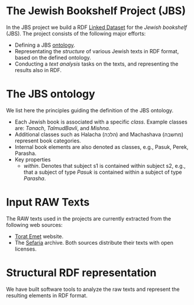 # The Jewish Bookshelf Project (JBS)
In the JBS project we build a RDF [Linked Dataset](https://en.wikipedia.org/wiki/Linked_data) for the *Jewish bookshelf* (JBS). The project consists of the following major efforts:
- Defining a JBS [ontology](https://en.wikipedia.org/wiki/Web_Ontology_Language).
- Representating the *structure* of various Jewish texts in RDF format, based on the defined ontology.
- Conducting a *text analysis* tasks on the texts, and representing the results also in RDF.

# The JBS ontology
We list here the principles guiding the definition of the JBS ontology.
- Each Jewish book is associated with a specific *class*. Example classes are: *Tanach*, *TalmudBavli*, and *Mishna*.
- Additional classes such as Halacha (הלכה) and Machashava (מחשבה) represent book categories.
- Internal book elements are also denoted as classes, e.g., Pasuk, Perek, Parasha.
- Key properties
  - *within*. Denotes that subject s1 is contained within subject s2, e.g., that a subject of type *Pasuk* is contained within a subject of type *Parasha*.
  

# Input RAW Texts
The RAW texts used in the projects are currently extracted from the following web sources:
- [Torat Emet](http://www.ateret4u.com/online/a_root.html) website.
- The [Sefaria](https://github.com/Sefaria/Sefaria-Export) archive.
Both sources distribute their texts with open licenses.

# Structural RDF representation
We have built software tools to analyze the raw texts and represent the resulting elements in RDF format.


